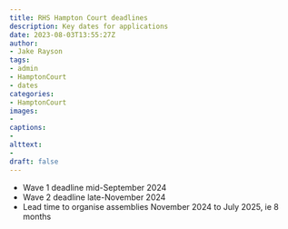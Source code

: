 ```yaml
---
title: RHS Hampton Court deadlines
description: Key dates for applications 
date: 2023-08-03T13:55:27Z
author:
- Jake Rayson
tags: 
- admin
- HamptonCourt
- dates
categories:
- HamptonCourt
images: 
- 
captions:
- 
alttext:
- 
draft: false
---
```


* Wave 1 deadline mid-September 2024
* Wave 2 deadline late-November 2024
* Lead time to organise assemblies November 2024 to July 2025, ie 8 months
